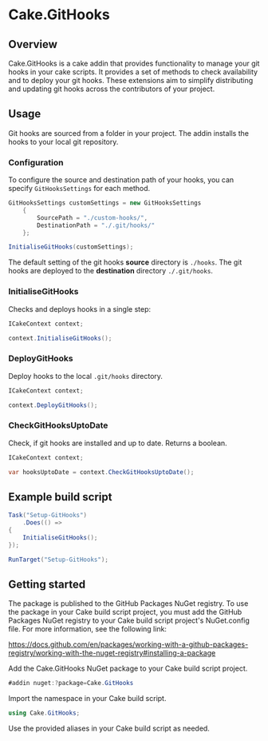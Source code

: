 # Cake.GitHooks

## Overview

Cake.GitHooks is a cake addin that provides functionality to manage your git hooks in your cake scripts. It provides a set of methods to check availability and to deploy your git hooks. These extensions aim to simplify distributing and updating git hooks across the contributors of your project.

## Usage

Git hooks are sourced from a folder in your project. The addin installs the hooks to your local git repository.

### Configuration
To configure the source and destination path of your hooks, you can specify `GitHooksSettings` for each method.

```csharp
GitHooksSettings customSettings = new GitHooksSettings
    {
        SourcePath = "./custom-hooks/",
        DestinationPath = "./.git/hooks/"
    };

InitialiseGitHooks(customSettings);
```
The default setting of the git hooks **source** directory is `./hooks`. The git hooks are deployed to the **destination** directory `./.git/hooks`.

### InitialiseGitHooks
Checks and deploys hooks in a single step:
```csharp
ICakeContext context;

context.InitialiseGitHooks();
```

### DeployGitHooks

Deploy hooks to the local `.git/hooks` directory.
```csharp
ICakeContext context;

context.DeployGitHooks();
```

### CheckGitHooksUptoDate

Check, if git hooks are installed and up to date. Returns a boolean.

```csharp
ICakeContext context;

var hooksUptoDate = context.CheckGitHooksUptoDate();
```

## Example build script

```csharp
Task("Setup-GitHooks")
    .Does(() =>
{
    InitialiseGitHooks();
});

RunTarget("Setup-GitHooks");
```

## Getting started
The package is published to the GitHub Packages NuGet registry. To use the package in your Cake build script project, you must add the GitHub Packages NuGet registry to your Cake build script project's NuGet.config file. For more information, see the following link:

https://docs.github.com/en/packages/working-with-a-github-packages-registry/working-with-the-nuget-registry#installing-a-package

Add the Cake.GitHooks NuGet package to your Cake build script project.
```csharp
#addin nuget:?package=Cake.GitHooks
```
Import the namespace in your Cake build script.
```csharp
using Cake.GitHooks;
```
Use the provided aliases in your Cake build script as needed.